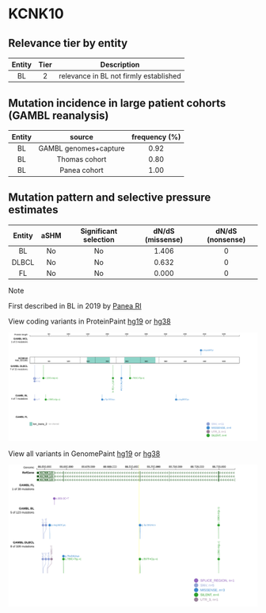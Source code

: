 # KCNK10

## Relevance tier by entity

|Entity|Tier|Description                           |
|:------:|:----:|--------------------------------------|
|BL    |2   |relevance in BL not firmly established|

## Mutation incidence in large patient cohorts (GAMBL reanalysis)

|Entity|source               |frequency (%)|
|:------:|:---------------------:|:-------------:|
|BL    |GAMBL genomes+capture|0.92         |
|BL    |Thomas cohort        |0.80         |
|BL    |Panea cohort         |1.00         |

## Mutation pattern and selective pressure estimates

|Entity|aSHM|Significant selection|dN/dS (missense)|dN/dS (nonsense)|
|:------:|:----:|:---------------------:|:----------------:|:----------------:|
|BL    |No  |No                   |1.406           |0               |
|DLBCL |No  |No                   |0.632           |0               |
|FL    |No  |No                   |0.000           |0               |


> [!NOTE]
> First described in BL in 2019 by [Panea RI](https://pubmed.ncbi.nlm.nih.gov/31558468)


View coding variants in ProteinPaint [hg19](https://morinlab.github.io/LLMPP/GAMBL/KCNK10_protein.html)  or [hg38](https://morinlab.github.io/LLMPP/GAMBL/KCNK10_protein_hg38.html)

![image](images/proteinpaint/KCNK10_NM_021161.svg)

View all variants in GenomePaint [hg19](https://morinlab.github.io/LLMPP/GAMBL/KCNK10.html)  or [hg38](https://morinlab.github.io/LLMPP/GAMBL/KCNK10_hg38.html)

![image](images/proteinpaint/KCNK10.svg)
